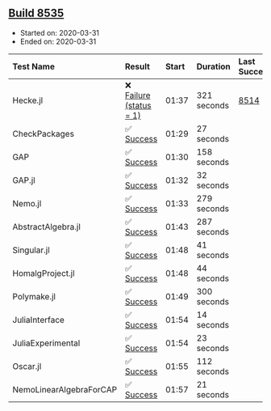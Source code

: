## [Build 8535](https://oscarci.mathematik.uni-kl.de/job/oscar/8535/)

* Started on: 2020-03-31
* Ended on: 2020-03-31

| Test Name    | Result | Start | Duration | Last Success | First Failure |
|:-------------|:-------|:------|:---------|:-------------|:--------------|
| Hecke.jl | ❌ [Failure (status = 1)](https://oscarci.mathematik.uni-kl.de/job/oscar/8535/artifact/logs/build-8535/Hecke.jl.log) | 01:37 | 321 seconds | [8514](https://oscarci.mathematik.uni-kl.de/job/oscar/8514/) | [8515](https://oscarci.mathematik.uni-kl.de/job/oscar/8515/) |
| CheckPackages | ✅ [Success](https://oscarci.mathematik.uni-kl.de/job/oscar/8535/artifact/logs/build-8535/CheckPackages.log) | 01:29 | 27 seconds |  |  |
| GAP | ✅ [Success](https://oscarci.mathematik.uni-kl.de/job/oscar/8535/artifact/logs/build-8535/GAP.log) | 01:30 | 158 seconds |  |  |
| GAP.jl | ✅ [Success](https://oscarci.mathematik.uni-kl.de/job/oscar/8535/artifact/logs/build-8535/GAP.jl.log) | 01:32 | 32 seconds |  |  |
| Nemo.jl | ✅ [Success](https://oscarci.mathematik.uni-kl.de/job/oscar/8535/artifact/logs/build-8535/Nemo.jl.log) | 01:33 | 279 seconds |  |  |
| AbstractAlgebra.jl | ✅ [Success](https://oscarci.mathematik.uni-kl.de/job/oscar/8535/artifact/logs/build-8535/AbstractAlgebra.jl.log) | 01:43 | 287 seconds |  |  |
| Singular.jl | ✅ [Success](https://oscarci.mathematik.uni-kl.de/job/oscar/8535/artifact/logs/build-8535/Singular.jl.log) | 01:48 | 41 seconds |  |  |
| HomalgProject.jl | ✅ [Success](https://oscarci.mathematik.uni-kl.de/job/oscar/8535/artifact/logs/build-8535/HomalgProject.jl.log) | 01:48 | 44 seconds |  |  |
| Polymake.jl | ✅ [Success](https://oscarci.mathematik.uni-kl.de/job/oscar/8535/artifact/logs/build-8535/Polymake.jl.log) | 01:49 | 300 seconds |  |  |
| JuliaInterface | ✅ [Success](https://oscarci.mathematik.uni-kl.de/job/oscar/8535/artifact/logs/build-8535/JuliaInterface.log) | 01:54 | 14 seconds |  |  |
| JuliaExperimental | ✅ [Success](https://oscarci.mathematik.uni-kl.de/job/oscar/8535/artifact/logs/build-8535/JuliaExperimental.log) | 01:54 | 23 seconds |  |  |
| Oscar.jl | ✅ [Success](https://oscarci.mathematik.uni-kl.de/job/oscar/8535/artifact/logs/build-8535/Oscar.jl.log) | 01:55 | 112 seconds |  |  |
| NemoLinearAlgebraForCAP | ✅ [Success](https://oscarci.mathematik.uni-kl.de/job/oscar/8535/artifact/logs/build-8535/NemoLinearAlgebraForCAP.log) | 01:57 | 21 seconds |  |  |
